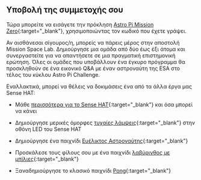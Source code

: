 ## Υποβολή της συμμετοχής σου

Τώρα μπορείτε να εισάγετε την πρόκληση [Astro Pi Mission Zero](https://astro-pi.org/el/mission-zero){:target="_blank"}, χρησιμοποιώντας τον κωδικό που έχετε γράψει.

Αν αισθάνεσαι σίγουρος/η, μπορείς να πάρεις μέρος στην αποστολή Mission Space Lab. Δημιούργησε μια ομάδα από δύο έως έξι άτομα και συνεργαστείτε για να απαντήσετε σε μια πραγματική επιστημονική ερώτηση. Όλες οι ομάδες που υποβάλλουν ένα έγκυρο πρόγραμμα θα προσκληθούν σε ένα εικονικό Q&A με έναν αστροναύτη της ESA στο τέλος του κύκλου Astro Pi Challenge.

Εναλλακτικά, μπορεί να θέλεις να δοκιμάσεις ένα από τα άλλα έργα μας Sense HAT:

+ Μάθε [περισσότερα για το Sense HAT](https://projects.raspberrypi.org/en/projects/getting-started-with-the-sense-hat){:target="_blank"} και όσα μπορεί να κάνει

+ Δημιούργησε μερικές όμορφες [τυχαίες λάμψεις](https://projects.raspberrypi.org/en/projects/sense-hat-random-sparkles){:target="_blank"} στην οθόνη LED του Sense HAT

+ Δημιούργησε ένα παιχνίδι [Ευέλικτος Αστροναύτης](https://projects.raspberrypi.org/en/projects/flappy-astronaut){:target="_blank"}

+ Προσκάλεσε τους φίλους σου με ένα παιχνίδι [λαβύρινθος με μπίλιες](https://projects.raspberrypi.org/en/projects/sense-hat-marble-maze){:target="_blank"}

+ Ξαναδημιούργησε το κλασικό παιχνίδι [Pong](https://projects.raspberrypi.org/en/projects/sense-hat-pong){:target="_blank"}
